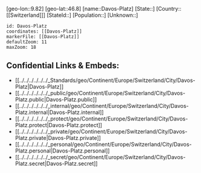 ﻿---
location: [46.8,9.82]
mapzoom: [7,12] 
mapmarker: city 
type: City
tags:
- geo/City


SpocWebEntityId: 29727
isDeleted: false
confidential: public

---
[geo-lon::9.82]
[geo-lat::46.8]
[name::Davos-Platz]
[State::]
[Country::[[Switzerland]]]
[StateId::]
[Population::]
[Unknown::]


```leaflet
id: Davos-Platz
coordinates: [[Davos-Platz]]
markerFile: [[Davos-Platz]]
defaultZoom: 11 
maxZoom: 18
```


## Confidential Links & Embeds: 
- [[../../../../../../_Standards/geo/Continent/Europe/Switzerland/City/Davos-Platz|Davos-Platz]] 
- [[../../../../../../_public/geo/Continent/Europe/Switzerland/City/Davos-Platz.public|Davos-Platz.public]] 
- [[../../../../../../_internal/geo/Continent/Europe/Switzerland/City/Davos-Platz.internal|Davos-Platz.internal]] 
- [[../../../../../../_protect/geo/Continent/Europe/Switzerland/City/Davos-Platz.protect|Davos-Platz.protect]] 
- [[../../../../../../_private/geo/Continent/Europe/Switzerland/City/Davos-Platz.private|Davos-Platz.private]] 
- [[../../../../../../_personal/geo/Continent/Europe/Switzerland/City/Davos-Platz.personal|Davos-Platz.personal]] 
- [[../../../../../../_secret/geo/Continent/Europe/Switzerland/City/Davos-Platz.secret|Davos-Platz.secret]] 

